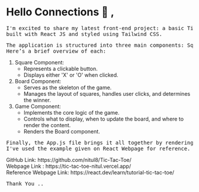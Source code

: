<h1>Hello Connections 👋 ,</h1>

<pre>
I'm excited to share my latest front-end project: a basic Tic Tac Toe game
built with React JS and styled using Tailwind CSS.
</pre>

<pre>
The application is structured into three main components: Square, Board, and Game. 
Here’s a brief overview of each:
</pre>

<ol>
<li>Square Component:
<ul>
<li>Represents a clickable button.</li>
<li>Displays either 'X' or 'O' when clicked.</li>
</ul>
</li>
<li>Board Component:
<ul>
<li>Serves as the skeleton of the game.</li>
<li>Manages the layout of squares, handles user clicks, and determines the winner.</li>
</ul>
</li>
<li>Game Component:
<ul>
<li>Implements the core logic of the game.</li>
<li>Controls what to display, when to update the board, and where to render the content.</li>
<li>Renders the Board component.</li>
</ul>
</li>
</ol>

<pre>
Finally, the App.js file brings it all together by rendering the Game component.
I've used the example given on React Webpage for reference.
</pre>

<div>GitHub Link: https://github.com/nitul8/Tic-Tac-Toe/</div>
<div>Webpage Link : https://tic-tac-toe-nitul.vercel.app/</div>
<div>Reference Webpage Link: https://react.dev/learn/tutorial-tic-tac-toe/</div>

<pre>
Thank You ..
</pre>
